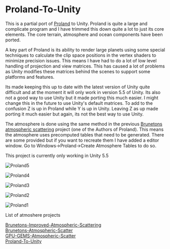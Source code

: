 # Proland-To-Unity

This is a partial port of [Proland](https://proland.inrialpes.fr/) to Unity. Proland is quite a large and complicate program and I have trimmed this down quite a lot to just its core elements. The core terrain, atmosphere and ocean components have been ported. 

A key part of Proland is its ability to render large planets using some special techniques to calculate the clip space positions in the vertex shaders to minimize precision issues.  This means I have had to do a lot of low level handling of projection and view matrices. This has caused a lot of problems as Unity modifies these matrices behind the scenes to support some platforms and features.

Its made keeping this up to date with the latest version of Unity quite difficult and at the moment it will only work in version 5.5 of Unity. Its also not a good way to use Unity but it made porting this much easier. I might change this in the future to use Unity's default matrices. To add to the confusion Z is up in Proland while Y is up in Unity. Leaving Z as up made porting it much easier but again, its not the best way to use Unity.

The atmosphere is done using the same method in the previous [Brunetons atmospheric scattering](https://www.digital-dust.com/single-post/2017/03/24/Brunetons-atmospheric-scattering-in-Unity) project (one of the Authors of Proland). This means the atmosphere uses precomputed tables that need to be generated. There are some provided but if you want to recreate them I have added a editor window. Go to Windows->Proland->Create Atmosphere Tables to do so.

This project is currently only working in Unity 5.5


![Proland5](https://static.wixstatic.com/media/1e04d5_854a8254a92c4c73b8047b790b7b03c2~mv2.jpg/v1/fill/w_550,h_550,al_c,q_80,usm_0.66_1.00_0.01/1e04d5_854a8254a92c4c73b8047b790b7b03c2~mv2.jpg)

![Proland4](https://static.wixstatic.com/media/1e04d5_1b5314acc4ae42ebbdaee1453eed307f~mv2.jpg/v1/fill/w_550,h_550,al_c,q_80,usm_0.66_1.00_0.01/1e04d5_1b5314acc4ae42ebbdaee1453eed307f~mv2.jpg)

![Proland3](https://static.wixstatic.com/media/1e04d5_2b91c6ffa99d4a9faa11e5f021cb0b03~mv2.jpg/v1/fill/w_550,h_550,al_c,q_80,usm_0.66_1.00_0.01/1e04d5_2b91c6ffa99d4a9faa11e5f021cb0b03~mv2.jpg)

![Proland2](https://static.wixstatic.com/media/1e04d5_49b07d45e16e47e5b324d77bcd94fb31~mv2.jpg/v1/fill/w_550,h_550,al_c,q_80,usm_0.66_1.00_0.01/1e04d5_49b07d45e16e47e5b324d77bcd94fb31~mv2.jpg)

![Proland1](https://static.wixstatic.com/media/1e04d5_fdfeb72177c04f85a20964aaf9cc9871~mv2.jpg/v1/fill/w_550,h_550,al_c,q_80,usm_0.66_1.00_0.01/1e04d5_fdfeb72177c04f85a20964aaf9cc9871~mv2.jpg)

List of atmoshere projects

[Brunetons-Improved-Atmospheric-Scattering](https://github.com/Scrawk/Brunetons-Improved-Atmospheric-Scattering)\
[Brunetons-Atmospheric-Scatter](https://github.com/Scrawk/Brunetons-Atmospheric-Scatter)\
[GPU-GEMS-Atmospheric-Scatter](https://github.com/Scrawk/GPU-GEMS-Atmospheric-Scatter)\
[Proland-To-Unity](https://github.com/Scrawk/Proland-To-Unity)
